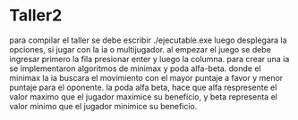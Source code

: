 # Taller2
para compilar el taller se debe escribir ./ejecutable.exe 
luego desplegara la opciones, si jugar con la ia o multijugador.
al empezar el juego se debe ingresar primero la fila presionar enter y luego la columna.
para crear una ia se implementaron algoritmos de minimax y poda alfa-beta.
donde el minimax la ia buscara el movimiento con el mayor puntaje a favor y menor puntaje para el oponente.
la poda alfa beta, hace que alfa respresente el valor maximo que el jugador maximice su beneficio, y beta representa el valor minimo que el jugador minimice su beneficio.





